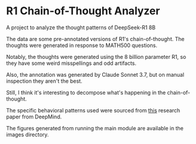 # R1 Chain-of-Thought Analyzer

A project to analyze the thought patterns of DeepSeek-R1 8B

The data are some pre-annotated versions of R1's chain-of-thought.
The thoughts were generated in response to MATH500 questions.

Notably, the thoughts were generated using the 8 billion parameter R1, so they have some weird misspellings and odd artifacts.

Also, the annotation was generated by Claude Sonnet 3.7, but on manual inspection they aren't the best.

Still, I think it's interesting to decompose what's happening in the chain-of-thought.

The specific behavioral patterns used were sourced from [this](https://openreview.net/forum?id=OwhVWNOBcz&referrer=%5Bthe%20profile%20of%20Philip%20Torr%5D(%2Fprofile%3Fid%3D~Philip_Torr1)) research paper from DeepMind.

The figures generated from running the main module are available in the images directory.